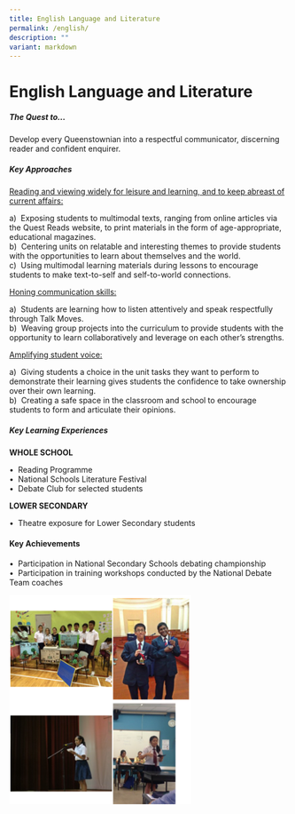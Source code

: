 ```yaml
---
title: English Language and Literature
permalink: /english/
description: ""
variant: markdown
---
```

English Language and Literature
===============================



##### **The Quest to...**

Develop every Queenstownian into a 
respectful communicator, discerning reader and confident enquirer. 

##### **Key Approaches**

<u>Reading and viewing widely for leisure and learning, and to keep abreast of current affairs:</u>


a) &nbsp;Exposing students to multimodal texts, ranging from online articles via the Quest Reads website, to print materials in the form of age-appropriate, educational magazines. <br>
b)	&nbsp;Centering units on relatable and interesting themes to provide students with the opportunities to learn about themselves and the world. <br>
c)	&nbsp;Using multimodal learning materials during lessons to encourage students to make text-to-self and self-to-world connections. 
	
	
<u>Honing communication skills:</u>

a)	&nbsp;Students are learning how to listen attentively and speak respectfully through Talk Moves. <br>
b)	&nbsp;Weaving group projects into the curriculum to provide students with the opportunity to learn collaboratively and leverage on each other’s strengths. 

	
<u>Amplifying student voice:</u>


a)	&nbsp;Giving students a choice in the unit tasks they want to perform to demonstrate their learning gives students the confidence to take ownership over their own learning. <br>
b)	&nbsp;Creating a safe space in the classroom and school to encourage students to form and articulate their opinions. 

	
##### **Key Learning Experiences**

**WHOLE SCHOOL**


•	&nbsp;Reading Programme <br>
•&nbsp;	National Schools Literature Festival <br>
•	&nbsp;Debate Club for selected students 


**LOWER SECONDARY**<br>

•	&nbsp;Theatre exposure for Lower Secondary students 

	
	
#### **Key Achievements**


•&nbsp;	Participation in National Secondary Schools debating championship<br>
•	&nbsp;Participation in training workshops conducted by the National Debate Team coaches


<img src="/images/Departments/English.png" style="width:65%">